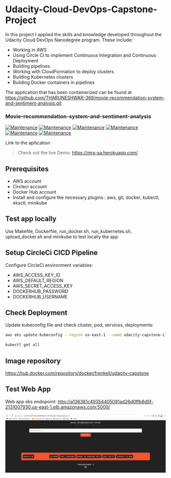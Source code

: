 # Udacity-Cloud-DevOps-Capstone-Project
 In this project I applied the skills and knowledge developed throughout the Udacity Cloud DevOps Nanodegree program. These include:

- Working in AWS
- Using Circle CI to implement Continuous Integration and Continuous Deployment
- Building pipelines
- Working with CloudFormation to deploy clusters
- Building Kubernetes clusters
- Building Docker containers in pipelines

The application that has been containerized can be found at https://github.com/THARUNESHWAR-369/movie-recommendation-system-and-sentiment-analysis.git  

### Movie-recommendation-system-and-sentiment-analysis

[![Maintenance](https://img.shields.io/badge/python-3.9-blue.svg)](https://www.python.org/downloads/release/python-390/) 
[![Maintenance](https://img.shields.io/badge/framework-flask-red.svg)](https://flask.palletsprojects.com/en/2.0.x/) 
[![Maintenance](https://img.shields.io/badge/Frontend-HTML_CSS-green.svg)](https://img.shields.io/badge/Frontend-HTML/CSS/JS-green.svg) 
[![Maintenance](https://img.shields.io/badge/Backend-Javascript-yellow.svg)](https://img.shields.io/badge/Backend-Javascript-yellow.svg) 
[![Maintenance](https://img.shields.io/badge/Backend-Jquery_Ajax-yellow.svg)](https://img.shields.io/badge/Backend-Javascript-yellow.svg) 
[![Maintenance](https://img.shields.io/badge/AI-Machine_Learning_NLP-blue.svg)](https://img.shields.io/badge/Backend-JD-yellow.svg) 

Link to the apllication
> Check out the live Demo: https://mrs-sa.herokuapp.com/

## Prerequisites
- AWS account
- Circleci account
- Docker Hub account
- Install and configure the necessary plugins : aws, git, docker, kubectl, eksctl, minikube

## Test app locally
Use Makefile, Dockerfile, run_docker.sh, run_kubernetes.sh, upload_docker.sh and minikube to test locally the app

## Setup CircleCi CICD Pipeline
Configure CircleCi environment variables:
- AWS_ACCESS_KEY_ID		
- AWS_DEFAULT_REGION		
- AWS_SECRET_ACCESS_KEY		
- DOCKERHUB_PASSWORD		
- DOCKERHUB_USERNAME

## Check Deployment
Update kubeconfig file and check cluster, pod, services, deployments:

```sh
aws eks update-kubeconfig --region us-east-1 --name udacity-capstone-cluster
```
```sh
kubectl get all
```
## Image repository

https://hub.docker.com/repository/docker/frenkell/udacity-capstone

## Test Web App

Web app eks endopoint: http://a136381c49354405091ad26d0ffb8d5f-2131007930.us-east-1.elb.amazonaws.com:5000/

![alt text](https://github.com/Kellfren/Udacity-Cloud-DevOps-Capstone-Project/blob/main/screenshots/web-app.png?raw=true)